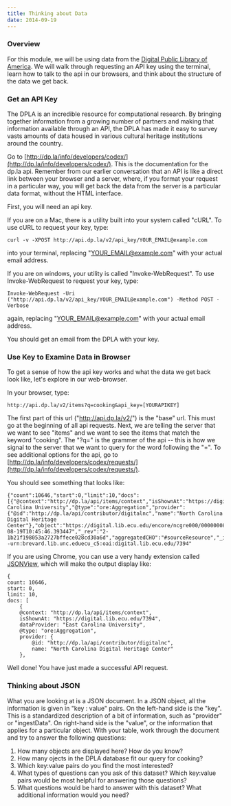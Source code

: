 ```yaml
---
title: Thinking about Data
date: 2014-09-19
---
```


### Overview

For this module, we will be using data from the [Digital Public Library of America](http://dp.la). We will walk through requesting an API key using the terminal, learn how to talk to the api in our browsers, and think about the structure of the data we get back.

### Get an API Key

The DPLA is an incredible resource for computational research. By bringing together information from a growing number of partners and making that information available through an API, the DPLA has made it easy to survey vasts amounts of data housed in various cultural heritage institutions around the country.

Go to [http://dp.la/info/developers/codex/](http://dp.la/info/developers/codex/). This is the documentation for the dp.la api. Remember from our earlier conversation that an API is like a direct link between your browser and a server, where, if you format your request in a particular way, you will get back the data from the server is a particular data format, without the HTML interface.

First, you will need an api key. 

If you are on a Mac, there is a utility built into your system called "cURL". To use cURL to request your key, type:

	curl -v -XPOST http://api.dp.la/v2/api_key/YOUR_EMAIL@example.com

into your terminal, replacing "YOUR_EMAIL@example.com" with your actual email address.

If you are on windows, your utility is called "Invoke-WebRequest". To use Invoke-WebRequest to request your key, type:

	Invoke-WebRequest -Uri ("http://api.dp.la/v2/api_key/YOUR_EMAIL@example.com") -Method POST -Verbose 

again, replacing "YOUR_EMAIL@example.com" with your actual email address.

You should get an email from the DPLA with your key. 

### Use Key to Examine Data in Browser

To get a sense of how the api key works and what the data we get back look like, let's explore in our web-browser. 

In your browser, type:

	http://api.dp.la/v2/items?q=cooking&api_key=[YOURAPIKEY]

The first part of this url ("http://api.dp.la/v2/") is the "base" url. This must go at the beginning of all api requests. Next, we are telling the server that we want to see "items" and we want to see the items that match the keyword "cooking". The "?q=" is the grammer of the api -- this is how we signal to the server that we want to query for the word following the "=". To see additional options for the api, go to [http://dp.la/info/developers/codex/requests/](http://dp.la/info/developers/codex/requests/).

You should see something that looks like:

	{"count":10646,"start":0,"limit":10,"docs":[{"@context":"http://dp.la/api/items/context","isShownAt":"https://digital.lib.ecu.edu/7394","dataProvider":"East Carolina University","@type":"ore:Aggregation","provider":{"@id":"http://dp.la/api/contributor/digitalnc","name":"North Carolina Digital Heritage Center"},"object":"https://digital.lib.ecu.edu/encore/ncgre000/00000008/00007394/00007394_tn_0001.gif","ingestionSequence":14,"id":"7cb32765b538a57a35fbdbfad03be57b","ingestDate":"2014-08-19T10:45:46.393447","_rev":"2-1b21f198053a2727bffece028cd30a6d","aggregatedCHO":"#sourceResource","_id":"digitalnc--urn:brevard.lib.unc.eduecu_c5:oai:digital.lib.ecu.edu/7394"

If you are using Chrome, you can use a very handy extension called [JSONView](https://chrome.google.com/webstore/detail/jsonview/chklaanhfefbnpoihckbnefhakgolnmc), which will make the output display like:

	{
	count: 10646,
	start: 0,
	limit: 10,
	docs: [
		{
		@context: "http://dp.la/api/items/context",
		isShownAt: "https://digital.lib.ecu.edu/7394",
		dataProvider: "East Carolina University",
		@type: "ore:Aggregation",
		provider: {
			@id: "http://dp.la/api/contributor/digitalnc",
			name: "North Carolina Digital Heritage Center"
		},

Well done! You have just made a successful API request.

### Thinking about JSON

What you are looking at is a JSON document. In a JSON object, all the information is given in "key : value" pairs. On the left-hand side is the "key". This is a standardized description of a bit of information, such as "provider" or "ingestData". On right-hand side is the "value", or the information that applies for a particular object. With your table, work through the document and try to answer the following questions:

1. How many objects are displayed here? How do you know?
2. How many ojects in the DPLA database fit our query for cooking? 
3. Which key:value pairs do you find the most interested?
4. What types of questions can you ask of this dataset? Which key:value pairs would be most helpful for answering those questions?
5. What questions would be hard to answer with this dataset? What additional information would you need?

